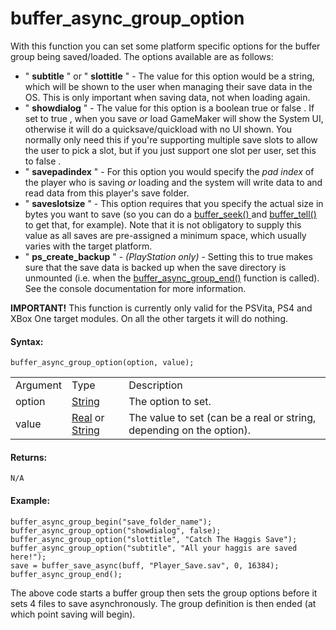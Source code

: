 # buffer_async_group_option

With this function you can set some platform specific options for the
buffer group being saved/loaded. The options available are as follows:

-   " **subtitle** " or " **slottitle** " - The value for this option
    would be a string, which will be shown to the user when managing
    their save data in the OS. This is only important when saving data,
    not when loading again.
-   " **showdialog** " - The value for this option is a boolean true or
    false . If set to true , when you save *or* load GameMaker will show
    the System UI, otherwise it will do a quicksave/quickload with no UI
    shown. You normally only need this if you're supporting multiple
    save slots to allow the user to pick a slot, but if you just support
    one slot per user, set this to false .
-   " **savepadindex** " - For this option you would specify the *pad
    index* of the player who is saving *or* loading and the system will
    write data to and read data from this player's save folder.
-   " **saveslotsize** " - This option requires that you specify the
    actual size in bytes you want to save (so you can do a [
    buffer_seek() ](buffer_seek) and [ buffer_tell()
    ](buffer_tell) to get that, for example). Note that it is not
    obligatory to supply this value as all saves are pre-assigned a
    minimum space, which usually varies with the target platform.
-   " **ps_create_backup** " - *(PlayStation only)* - Setting this to
    true makes sure that the save data is backed up when the save
    directory is unmounted (i.e. when the
    [buffer_async_group_end()](buffer_async_group_end) function is
    called). See the console documentation for more information.

**IMPORTANT!** This function is currently only valid for the PSVita, PS4
and XBox One target modules. On all the other targets it will do
nothing.

#### Syntax:

``` gml
buffer_async_group_option(option, value);
```

|          |                                                                                                                                                |                                                                      |
|----------|------------------------------------------------------------------------------------------------------------------------------------------------|----------------------------------------------------------------------|
| Argument | Type                                                                                                                                           | Description                                                          |
| option   |  [String](../../../../GameMaker_Language/GML_Overview/Data_Types)                                                                          | The option to set.                                                   |
| value    |  [Real](../../../../GameMaker_Language/GML_Overview/Data_Types) or [String](../../../../GameMaker_Language/GML_Overview/Data_Types)    | The value to set (can be a real or string, depending on the option). |

#### Returns:

``` gml
N/A
```

#### Example:

``` gml
buffer_async_group_begin("save_folder_name");
buffer_async_group_option("showdialog", false);
buffer_async_group_option("slottitle", "Catch The Haggis Save");
buffer_async_group_option("subtitle", "All your haggis are saved here!");
save = buffer_save_async(buff, "Player_Save.sav", 0, 16384);
buffer_async_group_end();
```

The above code starts a buffer group then sets the group options before
it sets 4 files to save asynchronously. The group definition is then
ended (at which point saving will begin).
